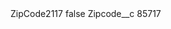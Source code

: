 <?xml version="1.0" encoding="UTF-8"?>
<CustomMetadata xmlns="http://soap.sforce.com/2006/04/metadata" xmlns:xsi="http://www.w3.org/2001/XMLSchema-instance" xmlns:xsd="http://www.w3.org/2001/XMLSchema">
    <label>ZipCode2117</label>
    <protected>false</protected>
    <values>
        <field>Zipcode__c</field>
        <value xsi:type="xsd:string">85717</value>
    </values>
</CustomMetadata>
